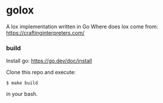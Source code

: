 # golox
A lox implementation written in Go
Where does lox come from: https://craftinginterpreters.com/


### build
Install go: https://go.dev/doc/install

Clone this repo and execute: 

`$ make build`

in your bash.
